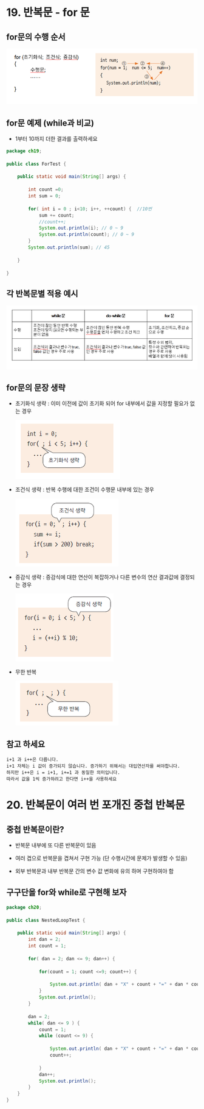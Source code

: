 # 19. 반복문 - for 문

## for문의 수행 순서

![for](./img/for.png)


## for문 예제 (while과 비교)

- 1부터 10까지 더한 결과를 출력하세요
```java
package ch19;

public class ForTest {

	public static void main(String[] args) {
		
		int count =0;
		int sum = 0;
		
		for( int i = 0 ; i<10; i++, ++count) {  //10번
			sum += count;
			//count++;
			System.out.println(i); // 0 ~ 9
			System.out.println(count); // 0 ~ 9
		}
		System.out.println(sum); // 45

	}

}


```

## 각 반복문별 적용 예시

![loop](./img/loop.png)


## for문의 문장 생략

- 초기화식 생략 : 이미 이전에 값이 초기화 되어 for 내부에서 값을 지정할 필요가 없는 경우

   ![for1](./img/for1.PNG)

- 조건식 생략 : 반복 수행에 대한 조건이 수행문 내부에 있는 경우
   
   ![for2](./img/for2.PNG)

- 증감식 생략 : 증감식에 대한 연산이 복잡하거나 다른 변수의 연산 결과값에 결정되는 경우
   
   ![for3](./img/for3.PNG)

- 무한 반복

   ![for4](./img/for4.PNG)


## 참고 하세요

    i+1 과 i++은 다릅니다.
    i+1 자체는 i 값이 증가되지 않습니다. 증가하기 위해서는 대입연산자를 써야합니다.
    하지만 i++은 i = i+1, i+=1 과 동일한 의미입니다.
    따라서 값을 1씩 증가하려고 한다면 i++을 사용하세요

# 20. 반복문이 여러 번 포개진 중첩 반복문

## 중첩 반복문이란?

- 반복문 내부에 또 다른 반복문이 있음

- 여러 겹으로 반복문을 겹쳐서 구현 가능 (단 수행시간에 문제가 발생할 수 있음)

- 외부 반복문과 내부 반복문 간의 변수 값 변화에 유의 하며 구현하여야 함


## 구구단을 for와 while로 구현해 보자

```java
package ch20;

public class NestedLoopTest {

	public static void main(String[] args) {
		int dan = 2;
		int count = 1;
		
		for( dan = 2; dan <= 9; dan++) {
			
			for(count = 1; count <=9; count++) {
				
				System.out.println( dan + "X" + count + "=" + dan * count);
			}
			System.out.println();
		}
		
		dan = 2;
		while( dan <= 9 ) {
			count = 1;
			while (count <= 9) {
				
				System.out.println( dan + "X" + count + "=" + dan * count);
				count++;
				
			}
			dan++;
			System.out.println();
		}
	}
}

```


